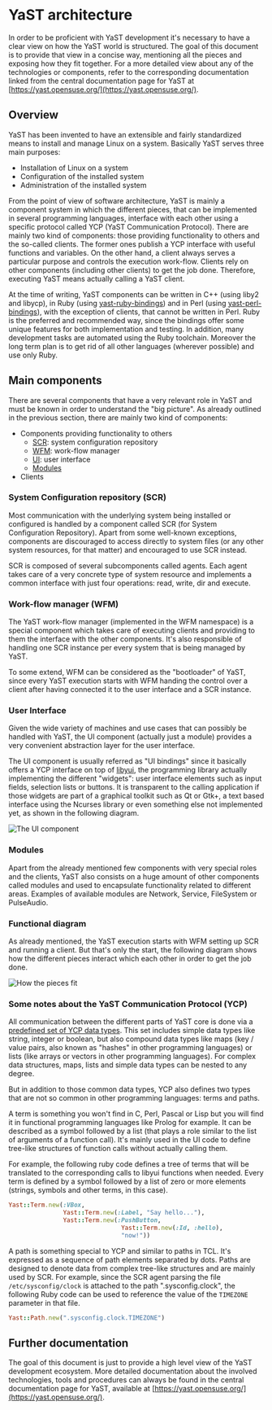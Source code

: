 # YaST architecture

In order to be proficient with YaST development it's necessary to have a clear
view on how the YaST world is structured. The goal of this document is to
provide that view in a concise way, mentioning all the pieces and exposing how
they fit together. For a more detailed view about any of the technologies or
components, refer to the corresponding documentation linked from the central
documentation page for YaST at [https://yast.opensuse.org/](https://yast.opensuse.org/).

## Overview

YaST has been invented to have an extensible and fairly standardized
means to install and manage Linux on a system. Basically YaST serves three
main purposes:

* Installation of Linux on a system
* Configuration of the installed system
* Administration of the installed system

From the point of view of software architecture, YaST is mainly a component
system in which the different pieces, that can be implemented in several
programming languages, interface with each other using a specific
protocol called YCP (YaST Communication Protocol). There are mainly two kind
of components: those providing functionality to others and the so-called
clients. The former ones publish a YCP interface with useful functions and
variables. On the other hand, a client always serves a particular purpose and
controls the execution work-flow. Clients rely on other components (including
other clients) to get the job done. Therefore, executing YaST means actually
calling a YaST client.

At the time of writing, YaST components can be written in C++ (using liby2 and
libycp), in Ruby (using
[yast-ruby-bindings](https://github.com/yast/yast-ruby-bindings)) and in Perl
(using [yast-perl-bindings](https://github.com/yast/yast-perl-bindings)), with
the exception of clients, that cannot be written in Perl. Ruby is the preferred
and recommended way, since the bindings offer some unique features for both
implementation and testing. In addition, many development tasks are automated
using the Ruby toolchain. Moreover the long term plan is to get rid of all other
languages (wherever possible) and use only Ruby.

## Main components

There are several components that have a very relevant role in YaST and must be
known in order to understand the "big picture". As already outlined in the
previous section, there are mainly two kind of components:

* Components providing functionality to others
    - [SCR](architecture.md#system-configuration-repository-scr): system configuration repository
    - [WFM](architecture.md#work-flow-manager-wfm): work-flow manager
    - [UI](architecture.md#user-interface): user interface
    - [Modules](architecture.md#modules)
* Clients

### System Configuration repository (SCR)

Most communication with the underlying system being installed or configured is
handled by a component called SCR (for System Configuration Repository). Apart
from some well-known exceptions, components are discouraged to access directly
to system files (or any other system resources, for that matter) and encouraged
to use SCR instead.

SCR is composed of several subcomponents called agents. Each agent takes care of
a very concrete type of system resource and implements a common interface with
just four operations: read, write, dir and execute.

### Work-flow manager (WFM)

The YaST work-flow manager (implemented in the WFM namespace) is a special
component which takes care of executing clients and providing to them the
interface with the other components. It's also responsible of handling one
SCR instance per every system that is being managed by YaST.

To some extend, WFM can be considered as the "bootloader" of YaST, since
every YaST execution starts with WFM handing the control over a client after
having connected it to the user interface and a SCR instance.

### User Interface

Given the wide variety of machines and use cases that can possibly be
handled with YaST, the UI component (actually just a module) provides a very
convenient abstraction layer for the user interface.

The UI component is usually referred as "UI bindings" since it basically offers
a YCP interface on top of [libyui](https://github.com/libyui/libyui), the
programming library actually implementing the different "widgets": user
interface elements such as input fields, selection lists or buttons. It is
transparent to the calling application if those widgets are part of a graphical
toolkit such as Qt or Gtk+, a text based interface using the Ncurses library or
even something else not implemented yet, as shown in the following diagram.

![The UI component](images/ui.png)

### Modules

Apart from the already mentioned few components with very special roles and the
clients, YaST also consists on a huge amount of other components called modules
and used to encapsulate functionality related to different areas. Examples of
available modules are Network, Service, FileSystem or PulseAudio.

### Functional diagram

As already mentioned, the YaST execution starts with WFM setting up SCR and
running a client. But that's only the start, the following diagram shows how
the different pieces interact which each other in order to get the job done.

![How the pieces fit](images/interaction.png)

### Some notes about the YaST Communication Protocol (YCP)

All communication between the different parts of YaST core is done via a
[predefined set of YCP data
types](https://doc.opensuse.org/projects/YaST/openSUSE11.3/tdg/id_ycp_data_types.html).
This set includes simple data types like string,
integer or boolean, but also compound data types like maps (key /
value pairs, also known as "hashes" in other programming languages) or
lists (like arrays or vectors in other programming languages). For
complex data structures, maps, lists and simple data types can be nested
to any degree.

But in addition to those common data types, YCP also
defines two types that are not so common in other programming languages:
terms and paths.

A term is something you won't find in C, Perl, Pascal or Lisp but you will
find it in functional programming languages like Prolog for example. It can be
described as a symbol followed by a list (that plays a role similar to the
list of arguments of a function call). It's mainly used in the UI code to define
tree-like structures of function calls without actually calling them.

For example, the following ruby code defines a tree of terms that will be
translated to the corresponding calls to libyui functions when needed. Every
term is defined by a symbol followed by a list of zero or more elements
(strings, symbols and other terms, in this case).

```ruby
Yast::Term.new(:VBox,
               Yast::Term.new(:Label, "Say hello..."),
               Yast::Term.new(:PushButton,
                               Yast::Term.new(:Id, :hello),
                               "now!"))
```

A path is something special to YCP and similar to paths in TCL. It's expressed
as a sequence of path elements separated by dots. Paths are designed to denote
data from complex tree-like structures and are mainly used by SCR. For example,
since the SCR agent parsing the file ```/etc/sysconfig/clock``` is attached to
the path ".sysconfig.clock", the following Ruby code can be used to reference
the value of the ```TIMEZONE``` parameter in that file.

```ruby
Yast::Path.new(".sysconfig.clock.TIMEZONE")
```

Further documentation
---------------------

The goal of this document is just to provide a high level view of the YaST
development ecosystem. More detailed documentation about the involved
technologies, tools and procedures can always be found in the central
documentation page for YaST, available at
[https://yast.opensuse.org/](https://yast.opensuse.org/).
